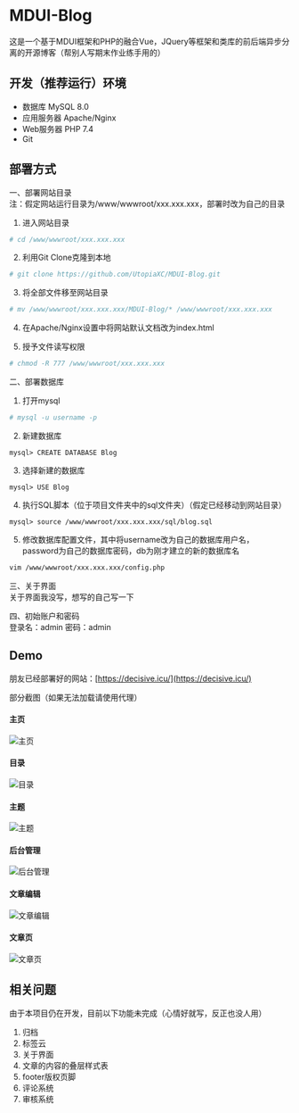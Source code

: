 # MDUI-Blog
这是一个基于MDUI框架和PHP的融合Vue，JQuery等框架和类库的前后端异步分离的开源博客（帮别人写期末作业练手用的）

## 开发（推荐运行）环境
- 数据库 MySQL 8.0
- 应用服务器 Apache/Nginx
- Web服务器 PHP 7.4
- Git

## 部署方式 
一、部署网站目录  
注：假定网站运行目录为/www/wwwroot/xxx.xxx.xxx，部署时改为自己的目录
1. 进入网站目录
```bash 
# cd /www/wwwroot/xxx.xxx.xxx
```   

2. 利用Git Clone克隆到本地
```bash 
# git clone https://github.com/UtopiaXC/MDUI-Blog.git
```
   
3. 将全部文件移至网站目录
```bash 
# mv /www/wwwroot/xxx.xxx.xxx/MDUI-Blog/* /www/wwwroot/xxx.xxx.xxx
```
   
4. 在Apache/Nginx设置中将网站默认文档改为index.html

5. 授予文件读写权限
```bash 
# chmod -R 777 /www/wwwroot/xxx.xxx.xxx
```  
   

二、部署数据库
1. 打开mysql
```bash 
# mysql -u username -p
```
   
2. 新建数据库
```mysql
mysql> CREATE DATABASE Blog
```
   
3. 选择新建的数据库
```mysql
mysql> USE Blog
```
   
4. 执行SQL脚本（位于项目文件夹中的sql文件夹）（假定已经移动到网站目录）
```mysql
mysql> source /www/wwwroot/xxx.xxx.xxx/sql/blog.sql
```
   
5. 修改数据库配置文件，其中将username改为自己的数据库用户名，password为自己的数据库密码，db为刚才建立的新的数据库名
```bash
vim /www/wwwroot/xxx.xxx.xxx/config.php
```
   
三、关于界面  
关于界面我没写，想写的自己写一下

四、初始账户和密码  
登录名：admin
密码：admin

## Demo  
朋友已经部署好的网站：[https://decisive.icu/](https://decisive.icu/)  

部分截图（如果无法加载请使用代理）  

#### 主页 
![主页](show/main_page.png)

#### 目录
![目录](show/index.png)

#### 主题
![主题](show/theme.png)

#### 后台管理
![后台管理](show/admin.png)

#### 文章编辑
![文章编辑](show/page_editor.png)

#### 文章页
![文章页](show/page.png)

## 相关问题
由于本项目仍在开发，目前以下功能未完成（心情好就写，反正也没人用）
1. 归档
2. 标签云
3. 关于界面
4. 文章的内容的叠层样式表
5. footer版权页脚
6. 评论系统
7. 审核系统